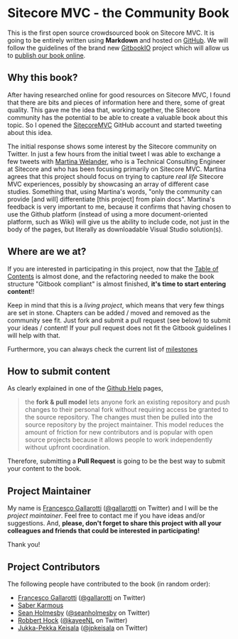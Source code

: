# Sitecore MVC - the Community Book

This is the first open source crowdsourced book on Sitecore MVC. It is going to be entirely written using **Markdown** and hosted on [GitHub](https://github.com/SitecoreMVC/theBook). We will follow the guidelines of the brand new [GitbookIO](https://github.com/GitbookIO/gitbook) project which will allow us to [publish our book online](https://www.gitbook.io/book/gallarotti/Sitecore-MVC-the-Community-Book).

## Why this book?

After having researched online for good resources on Sitecore MVC, I found that there are bits and pieces of information here and there, some of great quality. This gave me the idea that, working together, the Sitecore community has the potential to be able to create a valuable book about this topic. So I opened the [SitecoreMVC](https://github.com/SitecoreMVC) GitHub account and started tweeting about this idea.

The initial response shows some interest by the Sitecore community on Twitter. In just a few hours from the initial tweet I was able to exchange a few tweets with [Martina Welander](https://twitter.com/mhwelander), who is a Technical Consulting Engineer at Sitecore and who has been focusing primarily on Sitecore MVC. Martina agrees that this project should focus on trying to capture *real life* Sitecore MVC experiences, possibly by showcasing an array of different case studies. Something that, using Martina's words, "only the community can provide [and will] differentiate [this project] from plain docs". Martina's feedback is very important to me, because it confirms that having chosen to use the Github platform (instead of using a more document-oriented platform, such as Wiki) will give us the ability to include code, not just in the body of the pages, but literally as downloadable Visual Studio solution(s).

## Where are we at?

If you are interested in participating in this project, now that the [Table of Contents](https://github.com/SitecoreMVC/theBook/blob/master/table-of-content.md) is almost done, and the refactoring needed to make the book structure "Gitbook compliant" is almost finished, **it's time to start entering content**!! 

Keep in mind that this is a *living project*, which means that very few things are set in stone. Chapters can be added / moved and removed as the community see fit. Just fork and submit a pull request (see below) to submit your ideas / content! If your pull request does not fit the Gitbook guidelines I will help with that.

Furthermore, you can always check the current list of [milestones](https://github.com/SitecoreMVC/theBook/issues/milestones)

## How to submit content

As clearly explained in one of the [Github Help](https://help.github.com/articles/using-pull-requests) pages,

> the **fork & pull model** lets anyone fork an existing repository and push changes to their personal fork without requiring access be granted to the source repository. The changes must then be pulled into the source repository by the project maintainer. This model reduces the amount of friction for new contributors and is popular with open source projects because it allows people to work independently without upfront coordination.

Therefore, submitting a **Pull Request** is going to be the best way to submit your content to the book.

## Project Maintainer

My name is [Francesco Gallarotti](https://github.com/gallarotti) ([@gallarotti](https://www.twitter.com/gallarotti) on Twitter) and I will be the *project maintainer*. Feel free to contact me if you have ideas and/or suggestions. And, **please, don't forget to share this project with all your colleagues and friends that could be interested in participating!**

Thank you!

## Project Contributors
The following people have contributed to the book (in random order):

- [Francesco Gallarotti](https://github.com/gallarotti) ([@gallarotti](https://www.twitter.com/gallarotti) on Twitter)
- [Saber Karmous](https://github.com/saberone)
- [Sean Holmesby](https://github.com/SaintSkeeta) ([@seanholmesby](https://twitter.com/seanholmesby) on Twitter)
- [Robbert Hock](https://github.com/KayeeNL) ([@kayeeNL](https://twitter.com/kayeeNL) on Twitter)
- [Jukka-Pekka Keisala](https://github.com/jpkeisala) ([@jpkeisala](https://twitter.com/jpkeisala) on Twitter)


